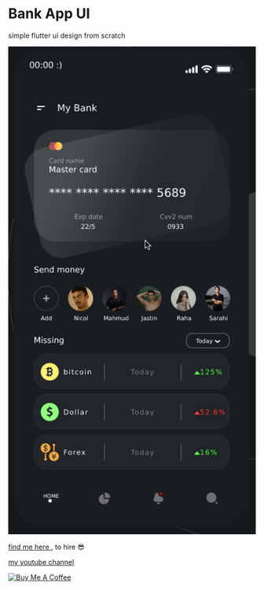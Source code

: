 # Bank App UI

simple flutter ui design from scratch



![Preview](images/preview.png)


[find me here ](http://zahmatkesh.dev), to hire :sunglasses:


[my youtube channel ](https://youtube.com/c/codewitharman)

[![Buy Me A Coffee](https://bmc-cdn.nyc3.digitaloceanspaces.com/BMC-button-images/custom_images/orange_img.png "Buy Me A Coffee")](https://www.buymeacoffee.com/AZahmatkesh "Buy Me A Coffee")


